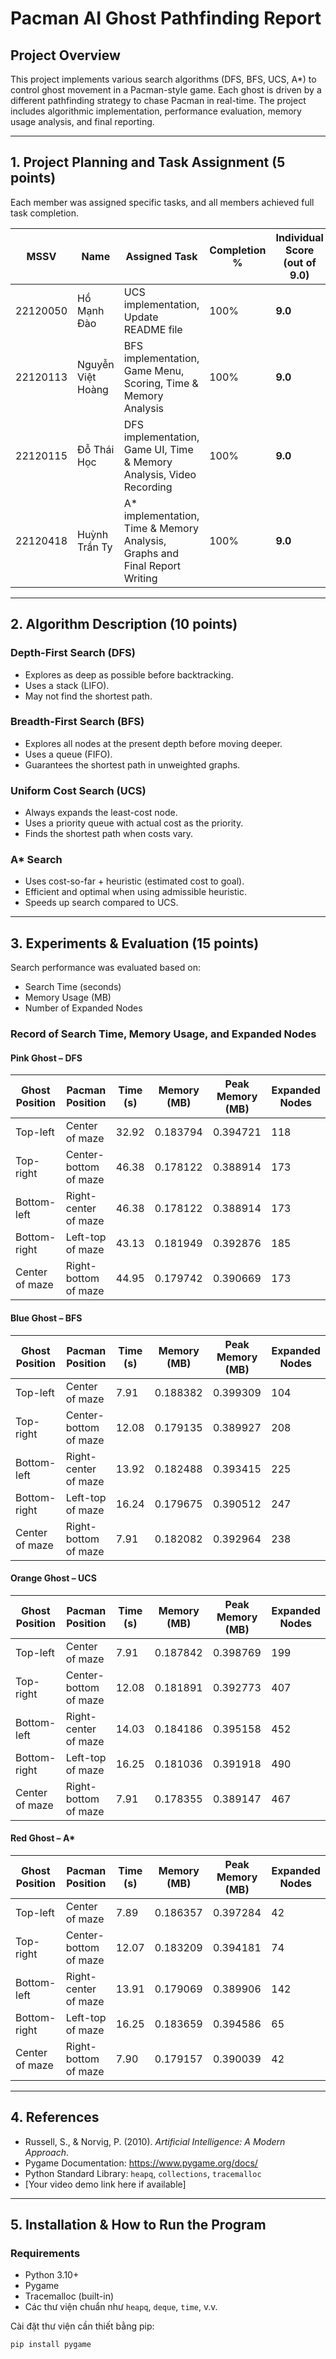 # Pacman AI Ghost Pathfinding Report

##  Project Overview

This project implements various search algorithms (DFS, BFS, UCS, A*) to control ghost movement in a Pacman-style game. Each ghost is driven by a different pathfinding strategy to chase Pacman in real-time. The project includes algorithmic implementation, performance evaluation, memory usage analysis, and final reporting.

---

##  1. Project Planning and Task Assignment (5 points)

Each member was assigned specific tasks, and all members achieved full task completion.

| MSSV      | Name              | Assigned Task                                                                 | Completion % | Individual Score (out of 9.0) |
|-----------|-------------------|------------------------------------------------------------------------------|--------------|-------------------------------|
| 22120050  | Hồ Mạnh Đào       | UCS implementation, Update README file                                      | 100%         | **9.0**                       |
| 22120113  | Nguyễn Việt Hoàng | BFS implementation, Game Menu, Scoring, Time & Memory Analysis              | 100%         | **9.0**                       |
| 22120115  | Đỗ Thái Học       | DFS implementation, Game UI, Time & Memory Analysis, Video Recording        | 100%         | **9.0**                       |
| 22120418  | Huỳnh Trần Ty     | A* implementation, Time & Memory Analysis, Graphs and Final Report Writing  | 100%         | **9.0**                       |

---

##  2. Algorithm Description (10 points)

### Depth-First Search (DFS)
- Explores as deep as possible before backtracking.
- Uses a stack (LIFO).
- May not find the shortest path.

### Breadth-First Search (BFS)
- Explores all nodes at the present depth before moving deeper.
- Uses a queue (FIFO).
- Guarantees the shortest path in unweighted graphs.

### Uniform Cost Search (UCS)
- Always expands the least-cost node.
- Uses a priority queue with actual cost as the priority.
- Finds the shortest path when costs vary.

### A* Search
- Uses cost-so-far + heuristic (estimated cost to goal).
- Efficient and optimal when using admissible heuristic.
- Speeds up search compared to UCS.

---

##  3. Experiments & Evaluation (15 points)

Search performance was evaluated based on:
-  Search Time (seconds)
-  Memory Usage (MB)
-  Number of Expanded Nodes

### Record of Search Time, Memory Usage, and Expanded Nodes

####  Pink Ghost – DFS

| Ghost Position        | Pacman Position         | Time (s) | Memory (MB) | Peak Memory (MB) | Expanded Nodes |
|-----------------------|--------------------------|----------|--------------|-------------------|-----------------|
| Top-left              | Center of maze           | 32.92    | 0.183794     | 0.394721          | 118             |
| Top-right             | Center-bottom of maze    | 46.38    | 0.178122     | 0.388914          | 173             |
| Bottom-left           | Right-center of maze     | 46.38    | 0.178122     | 0.388914          | 173             |
| Bottom-right          | Left-top of maze         | 43.13    | 0.181949     | 0.392876          | 185             |
| Center of maze        | Right-bottom of maze     | 44.95    | 0.179742     | 0.390669          | 173             |

####  Blue Ghost – BFS

| Ghost Position        | Pacman Position         | Time (s) | Memory (MB) | Peak Memory (MB) | Expanded Nodes |
|-----------------------|--------------------------|----------|--------------|-------------------|-----------------|
| Top-left              | Center of maze           | 7.91     | 0.188382     | 0.399309          | 104             |
| Top-right             | Center-bottom of maze    | 12.08    | 0.179135     | 0.389927          | 208             |
| Bottom-left           | Right-center of maze     | 13.92    | 0.182488     | 0.393415          | 225             |
| Bottom-right          | Left-top of maze         | 16.24    | 0.179675     | 0.390512          | 247             |
| Center of maze        | Right-bottom of maze     | 7.91     | 0.182082     | 0.392964          | 238             |

####  Orange Ghost – UCS

| Ghost Position        | Pacman Position         | Time (s) | Memory (MB) | Peak Memory (MB) | Expanded Nodes |
|-----------------------|--------------------------|----------|--------------|-------------------|-----------------|
| Top-left              | Center of maze           | 7.91     | 0.187842     | 0.398769          | 199             |
| Top-right             | Center-bottom of maze    | 12.08    | 0.181891     | 0.392773          | 407             |
| Bottom-left           | Right-center of maze     | 14.03    | 0.184186     | 0.395158          | 452             |
| Bottom-right          | Left-top of maze         | 16.25    | 0.181036     | 0.391918          | 490             |
| Center of maze        | Right-bottom of maze     | 7.91     | 0.178355     | 0.389147          | 467             |

####  Red Ghost – A*

| Ghost Position        | Pacman Position         | Time (s) | Memory (MB) | Peak Memory (MB) | Expanded Nodes |
|-----------------------|--------------------------|----------|--------------|-------------------|-----------------|
| Top-left              | Center of maze           | 7.89     | 0.186357     | 0.397284          | 42              |
| Top-right             | Center-bottom of maze    | 12.07    | 0.183209     | 0.394181          | 74              |
| Bottom-left           | Right-center of maze     | 13.91    | 0.179069     | 0.389906          | 142             |
| Bottom-right          | Left-top of maze         | 16.25    | 0.183659     | 0.394586          | 65              |
| Center of maze        | Right-bottom of maze     | 7.90     | 0.179157     | 0.390039          | 42              |

---

##  4. References

- Russell, S., & Norvig, P. (2010). *Artificial Intelligence: A Modern Approach*.  
- Pygame Documentation: https://www.pygame.org/docs/  
- Python Standard Library: `heapq`, `collections`, `tracemalloc`  
- [Your video demo link here if available]

---

##  5. Installation & How to Run the Program

###  Requirements

- Python 3.10+
- Pygame
- Tracemalloc (built-in)
- Các thư viện chuẩn như `heapq`, `deque`, `time`, v.v.

Cài đặt thư viện cần thiết bằng pip:
```bash
pip install pygame
